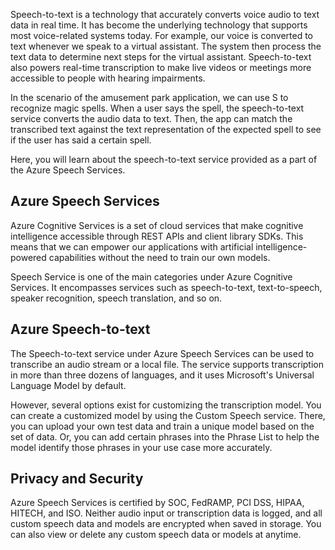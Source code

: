 Speech-to-text is a technology that accurately converts voice audio to text data in real time. It has become the underlying technology that supports most voice-related systems today. For example, our voice is converted to text whenever we speak to a virtual assistant. The system then process the text data to determine next steps for the virtual assistant. Speech-to-text also powers real-time transcription to make live videos or meetings more accessible to people with hearing impairments.

In the scenario of the amusement park application, we can use S to recognize magic spells. When a user says the spell, the speech-to-text service converts the audio data to text. Then, the app can match the transcribed text against the text representation of the expected spell to see if the user has said a certain spell.

Here, you will learn about the speech-to-text service provided as a part of the Azure Speech Services.

## Azure Speech Services

Azure Cognitive Services is a set of cloud services that make cognitive intelligence accessible through REST APIs and client library SDKs. This means that we can empower our applications with artificial intelligence-powered capabilities without the need to train our own models.

Speech Service is one of the main categories under Azure Cognitive Services. It encompasses services such as speech-to-text, text-to-speech, speaker recognition, speech translation, and so on.

## Azure Speech-to-text

The Speech-to-text service under Azure Speech Services can be used to transcribe an audio stream or a local file. The service supports transcription in more than three dozens of languages, and it uses Microsoft's Universal Language Model by default.

However, several options exist for customizing the transcription model. You can create a customized model by using the Custom Speech service. There, you can upload your own test data and train a unique model based on the set of data. Or, you can add certain phrases into the Phrase List to help the model identify those phrases in your use case more accurately.

## Privacy and Security

Azure Speech Services is certified by SOC, FedRAMP, PCI DSS, HIPAA, HITECH, and ISO. Neither audio input or transcription data is logged, and all custom speech data and models are encrypted when saved in storage. You can also view or delete any custom speech data or models at anytime.
